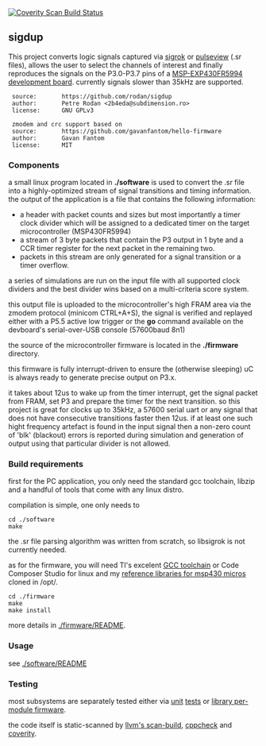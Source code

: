 

<a href="https://scan.coverity.com/projects/rodan-sigdup">
  <img alt="Coverity Scan Build Status"
       src="https://scan.coverity.com/projects/23935/badge.svg"/>
</a>

## sigdup

This project converts logic signals captured via [sigrok](https://www.sigrok.org/) or [pulseview](https://www.sigrok.org/wiki/PulseView) (.sr files), allows the user to select the channels of interest and finally reproduces the signals on the P3.0-P3.7 pins of a [MSP-EXP430FR5994 development board](https://www.ti.com/tool/MSP-EXP430FR5994). currently signals slower than 35kHz are supported.

```
 source:       https://github.com/rodan/sigdup
 author:       Petre Rodan <2b4eda@subdimension.ro>
 license:      GNU GPLv3

 zmodem and crc support based on
 source:       https://github.com/gavanfantom/hello-firmware
 author:       Gavan Fantom
 license:      MIT
```

### Components

a small linux program located in **./software** is used to convert the .sr file into a highly-optimized stream of signal transitions and timing information. the output of the application is a file that contains the following information:

 * a header with packet counts and sizes but most importantly a timer clock divider which will be assigned to a dedicated timer on the target microcontroller (MSP430FR5994)
 * a stream of 3 byte packets that contain the P3 output in 1 byte and a CCR timer register for the next packet in the remaining two.
 * packets in this stream are only generated for a signal transition or a timer overflow.

a series of simulations are run on the input file with all supported clock dividers and the best divider wins based on a multi-criteria score system.

this output file is uploaded to the microcontroller's high FRAM area via the zmodem protocol (minicom CTRL+A+S), the signal is verified and replayed either with a P5.5 active low trigger or the **go** command available on the devboard's serial-over-USB console (57600baud 8n1)

the source of the microcontroller firmware is located in the **./firmware** directory.

this firmware is fully interrupt-driven to ensure the (otherwise sleeping) uC is always ready to generate precise output on P3.x.

it takes about 12us to wake up from the timer interrupt, get the signal packet from FRAM, set P3 and prepare the timer for the next transition. so this project is great for clocks up to 35kHz, a 57600 serial uart or any signal that does not have consecutive transitions faster then 12us. if at least one such hight frequency artefact is found in the input signal then a non-zero count of 'blk' (blackout) errors is reported during simulation and generation of output using that particular divider is not allowed.

### Build requirements

first for the PC application, you only need the standard gcc toolchain, libzip and a handful of tools that come with any linux distro. 

compilation is simple, one only needs to
```
cd ./software
make
```

the .sr file parsing algorithm was written from scratch, so libsigrok is not currently needed.


as for the firmware, you will need TI's excelent [GCC toolchain](https://www.ti.com/tool/MSP430-GCC-OPENSOURCE) or Code Composer Studio for linux and my [reference libraries for msp430 micros](https://github.com/rodan/reference_libs_msp430) cloned in /opt/.

```
cd ./firmware
make
make install
```

more details in [./firmware/README](./firmware/README).

### Usage

see [./software/README](./software/README)

### Testing

most subsystems are separately tested either via [unit](./testsuite/zmodem/zmodem_unit_test.sh) [tests](./testsuite/crc) or [library per-module firmware](https://github.com/rodan/reference_libs_msp430/tree/master/tests).

the code itself is static-scanned by [llvm's scan-build](https://clang-analyzer.llvm.org/), [cppcheck](http://cppcheck.net/) and [coverity](https://scan.coverity.com/projects/rodan-sigdup?tab=overview).



